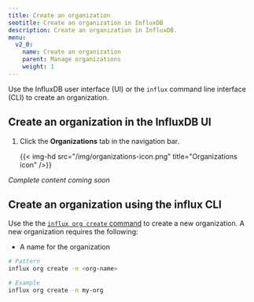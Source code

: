 ```yaml
---
title: Create an organization
seotitle: Create an organization in InfluxDB
description: Create an organization in InfluxDB.
menu:
  v2_0:
    name: Create an organization
    parent: Manage organizations
    weight: 1
---
```


Use the InfluxDB user interface (UI) or the `influx` command line interface (CLI)
to create an organization.

## Create an organization in the InfluxDB UI

1. Click the **Organizations** tab in the navigation bar.

    {{< img-hd src="/img/organizations-icon.png" title="Organizations icon" />}}

_Complete content coming soon_

## Create an organization using the influx CLI

Use the the [`influx org create` command](/v2.0/reference/cli/influx/org/create)
to create a new organization. A new organization requires the following:

- A name for the organization

```sh
# Pattern
influx org create -n <org-name>

# Example
influx org create -n my-org
```
